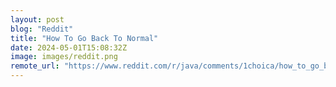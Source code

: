 ```yaml
---
layout: post
blog: "Reddit"
title: "How To Go Back To Normal"
date: 2024-05-01T15:08:32Z
image: images/reddit.png
remote_url: "https://www.reddit.com/r/java/comments/1choica/how_to_go_back_to_normal/"
---
```

